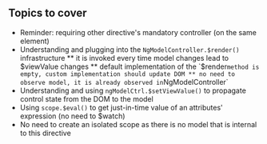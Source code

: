 ## Topics to cover

* Reminder: requiring other directive's mandatory controller (on the same element)
* Understanding and plugging into the `NgModelController.$render()` infrastructure
** it is invoked every time model changes lead to $viewValue changes
** default implementation of the `$render` method is empty, custom implementation should update DOM
** no need to observe model, it is already observed in `NgModelController`
* Understanding and using `ngModelCtrl.$setViewValue()` to propagate control state from the DOM to the model
* Using `scope.$eval()` to get just-in-time value of an attributes' expression (no need to $watch)
* No need to create an isolated scope as there is no model that is internal to this directive